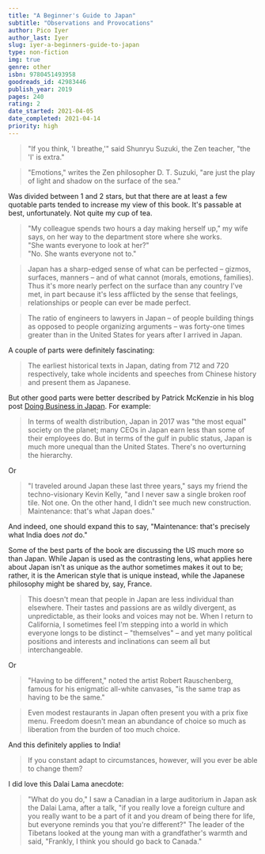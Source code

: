 ```yaml
---
title: "A Beginner's Guide to Japan"
subtitle: "Observations and Provocations"
author: Pico Iyer
author_last: Iyer
slug: iyer-a-beginners-guide-to-japan
type: non-fiction
img: true
genre: other
isbn: 9780451493958
goodreads_id: 42983446
publish_year: 2019
pages: 240
rating: 2
date_started: 2021-04-05
date_completed: 2021-04-14
priority: high
---
```


> "If you think, 'I breathe,'" said Shunryu Suzuki, the Zen teacher, "the 'I' is extra."

> "Emotions," writes the Zen philosopher D. T. Suzuki, "are just the play of light and shadow on the surface of the sea."

Was divided between 1 and 2 stars, but that there are at least a few quotable parts tended to increase my view of this book. It's passable at best, unfortunately. Not quite my cup of tea.

> "My colleague spends two hours a day making herself up," my wife says, on her way to the department store where she works.  
> "She wants everyone to look at her?"    
> "No. She wants everyone not to."

> Japan has a sharp-edged sense of what can be perfected – gizmos, surfaces, manners – and of what cannot (morals, emotions, families). Thus it's more nearly perfect on the surface than any country I've met, in part because it's less afflicted by the sense that feelings, relationships or people can ever be made perfect. 

> The ratio of engineers to lawyers in Japan – of people building things as opposed to people organizing arguments – was forty-one times greater than in the United States for years after I arrived in Japan.

A couple of parts were definitely fascinating:

> The earliest historical texts in Japan, dating from 712 and 720 respectively, take whole incidents and speeches from Chinese history and present them as Japanese.

But other good parts were better described by Patrick McKenzie in his blog post [Doing Business in Japan](https://www.kalzumeus.com/2014/11/07/doing-business-in-japan/). For example:

> In terms of wealth distribution, Japan in 2017 was "the most equal" society on the planet; many CEOs in Japan earn less than some of their employees do. But in terms of the gulf in public status, Japan is much more unequal than the United States. There's no overturning the hierarchy.

Or
> "I traveled around Japan these last three years," says my friend the techno-visionary Kevin Kelly, "and I never saw a single broken roof tile. Not one. On the other hand, I didn't see much new construction. Maintenance: that's what Japan does."

And indeed, one should expand this to say, "Maintenance: that's precisely what India does _not_ do."

Some of the best parts of the book are discussing the US much more so than Japan. While Japan is used as the contrasting lens, what applies here about Japan isn't as unique as the author sometimes makes it out to be; rather, it is the American style that is unique instead, while the Japanese philosophy might be shared by, say, France.

> This doesn't mean that people in Japan are less individual than elsewhere. Their tastes and passions are as wildly divergent, as unpredictable, as their looks and voices may not be. When I return to California, I sometimes feel I'm stepping into a world in which everyone longs to be distinct – "themselves" – and yet many political positions and interests and inclinations can seem all but interchangeable.

Or
> "Having to be different," noted the artist Robert Rauschenberg, famous for his enigmatic all-white canvases, "is the same trap as having to be the same."

> Even modest restaurants in Japan often present you with a prix fixe menu. Freedom doesn't mean an abundance of choice so much as liberation from the burden of too much choice.

And this definitely applies to India!
> If you constant adapt to circumstances, however, will you ever be able to change them?

I did love this Dalai Lama anecdote:
> "What do you do," I saw a Canadian in a large auditorium in Japan ask the Dalai Lama, after a talk, "if you really love a foreign culture and you really want to be a part of it and you dream of being there for life, but everyone reminds you that you're different?" The leader of the Tibetans looked at the young man with a grandfather's warmth and said, "Frankly, I think you should go back to Canada."